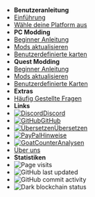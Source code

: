 - **Benutzeranleitung**
- [Einführung](./)
- [Wähle deine Platform aus](choose-guide)
- **PC Modding**
- [Beginner Anleitung](pc-guide)
- [Mods aktualisieren](pc-updating)
- [Benutzerdefinierte karten](pc-maploading)
- **Quest Modding**
- [Beginner Anleitung](quest-guide)
- [Mods aktualisieren](quest-updating)
- [Benutzerdefinierte Karten](quest-maploading)
- **Extras**
- [Häufig Gestellte Fragen](../faq)
- **Links**
- [![Discord](https://icongr.am/simple/discord.svg?colored&size=16)Discord](https://discord.gg/b2MhDBAzTv)
- [![GitHub](https://icongr.am/simple/github.svg?color=808080&size=16)GitHub](https://github.com/burritosoftware/GorillaTag-Modding-Guide)
- [![Übersetzen](https://icongr.am/material/translate.svg?color=808080&size=16)Übersetzen](https://crowdin.com/project/gorilla-tag-modding-guide)
- [![PayPal](https://icongr.am/simple/paypal.svg?color=808080&size=16)Hinweise](https://streamelements.com/burritosoft/tip)
- [![GoatCounter](https://icongr.am/fontawesome/group.svg?color=808080&size=16)Analysen](https://burrito.goatcounter.com/)
- [Über uns](../about)
- **Statistiken**
- ![Page visits](https://img.shields.io/badge/dynamic/json?label=visits&query=count_unique&color=blueviolet&url=https%3A%2F%2Fburrito.goatcounter.com%2Fcounter%2FTOTAL.json)
- ![GitHub last updated](https://img.shields.io/github/last-commit/burritosoftware/GorillaTag-Modding-Guide?label=last%20updated)
- ![GitHub commit activity](https://img.shields.io/github/commit-activity/m/burritosoftware/GorillaTag-Modding-Guide)
- ![Dark blockchain status](https://img.shields.io/badge/dark%20blockchain-enabled-red)